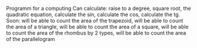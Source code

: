 Programm for a computing
Can calculate:
raise to a degree,
square root,
the quadratic equation,
calculate the sin,
calculate the сos,
calculate the tg.
Soon:
will be able to count the area of the trapezoid,
will be able to count the area of a triangle,
will be able to count the area of a square,
will be able to count the area of the rhombus by 2 types,
will be able to count the area of the parallelogram
